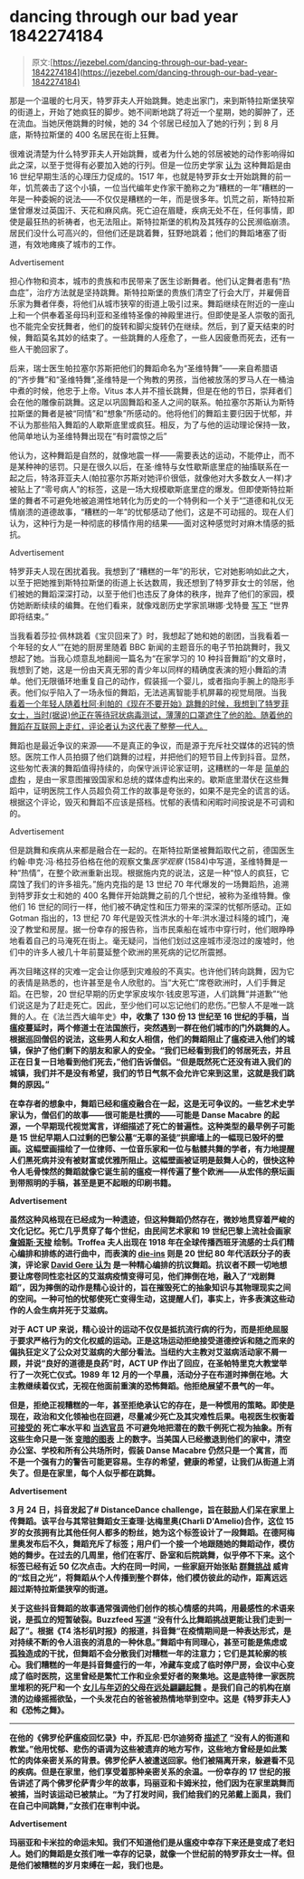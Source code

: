 # dancing through our bad year 1842274184

> 原文:[https://jezebel.com/dancing-through-our-bad-year-1842274184](https://jezebel.com/dancing-through-our-bad-year-1842274184)

那是一个温暖的七月天，特罗菲夫人开始跳舞。她走出家门，来到斯特拉斯堡狭窄的街道上，开始了她疯狂的脚步。她不间断地跳了将近一个星期，她的脚肿了，还在流血。当她厌倦跳舞的时候，她的 34 个邻居已经加入了她的行列；到 8 月底，斯特拉斯堡的 400 名居民在街上狂舞。

很难说清楚为什么特罗菲夫人开始跳舞，或者为什么她的邻居被她的动作影响得如此之深，以至于觉得有必要加入她的行列。但是一位历史学家 [认为](https://www.thelancet.com/journals/lancet/article/PIIS014067360960386X/fulltext) 这种舞蹈是由 16 世纪早期生活的心理压力促成的。1517 年，也就是特罗菲女士开始跳舞的前一年，饥荒袭击了这个小镇，一位当代编年史作家干脆称之为“糟糕的一年”糟糕的一年是一种委婉的说法——不仅仅是糟糕的一年，而是很多年。饥荒之前，斯特拉斯堡曾爆发过英国汗、天花和麻风病。死亡迫在眉睫，疾病无处不在，任何事情，即使是最狂热的祈祷者，也无法阻止。斯特拉斯堡的机构及其残存的公民濒临崩溃。居民们没什么可高兴的，但他们还是跳着舞，狂野地跳着；他们的舞蹈堵塞了街道，有效地瘫痪了城市的工作。

<label class="bxm4mm-13 juykRM">Advertisement</label>

担心作物和资本，城市的贵族和市民带来了医生诊断舞者。他们认定舞者患有“热血症”，治疗方法就是坚持跳舞。斯特拉斯堡的贵族们清空了行会大厅，并雇佣音乐家为舞者伴奏，将他们从城市狭窄的街道上吸引过来。舞蹈继续在附近的一座山上和一个供奉着圣母玛利亚和圣维特圣像的神殿里进行。但即使是圣人崇敬的面孔也不能完全安抚舞者，他们的旋转和脚尖旋转仍在继续。然后，到了夏天结束的时候，舞蹈莫名其妙的结束了。一些跳舞的人痊愈了，一些人因疲惫而死去，还有一些人干脆回家了。

后来，瑞士医生帕拉塞尔苏斯把他们的舞蹈命名为“圣维特舞”——来自希腊语的“齐步舞”和“圣维特舞”,圣维特是一个殉教的男孩，当他被放荡的罗马人在一桶油中煮的时候，他忠于上帝。Vitus 本人并不擅长跳舞，但是在他的节日，崇拜者们会在他的雕像前跳舞。这足以巩固舞蹈和圣人之间的联系。帕拉塞尔苏斯认为斯特拉斯堡的舞者是被“同情”和“想象”所感动的。他将他们的舞蹈主要归因于忧郁，并不认为那些陷入舞蹈的人歇斯底里或疯狂。相反，为了与他的运动理论保持一致，他简单地认为圣维特舞出现在“有时震惊之后”

他认为，这种舞蹈是自然的，就像地震一样——需要表达的运动，不能停止，而不是某种神的惩罚。只是在很久以后，在圣·维特与女性歇斯底里症的抽搐联系在一起之后，特洛菲亚夫人(帕拉塞尔苏斯对她评价很低，就像他对大多数女人一样)才被贴上了“零号病人”的标签，这是一场大规模歇斯底里症的爆发。但即使斯特拉斯堡的舞者不可避免地被追溯性地转化为历史的一个特例和一个关于“[”](https://www.nybooks.com/articles/1978/01/26/illness-as-metaphor/)道德和礼仪无情崩溃的道德故事，“糟糕的一年”的忧郁感动了他们，这是不可动摇的。现在人们认为，这种行为是一种彻底的移情作用的结果——面对这种感觉时对麻木情感的抵抗。

<label class="bxm4mm-13 juykRM">Advertisement</label>

特罗菲夫人现在困扰着我。我想到了“糟糕的一年”的形状，它对她影响如此之大，以至于把她推到斯特拉斯堡的街道上长达数周，我还想到了特罗菲女士的邻居，他们被她的舞蹈深深打动，以至于他们也违反了身体的秩序，抛弃了他们的家园，模仿她断断续续的编舞。在他们看来，就像戏剧历史学家凯琳娜·戈特曼 [写下](https://www.google.com/books/edition/Choreomania/b3I8DwAAQBAJ?hl=en&gbpv=0) “世界即将结束。”

当我看着莎拉·佩林跳着《宝贝回来了》时，我想起了她和她的剧团，当我看着一个年轻的女人“”在她的厨房里随着 BBC 新闻的主题音乐的电子节拍跳舞时，我又想起了她。当我心烦意乱地翻阅一篇名为“在家学习的 10 种抖音舞蹈”的文章时，我想到了她，这是一份由天真无邪的青少年以同样的精确度表演的短小舞蹈的清单。他们无限循环地重复自己的动作，假装摇一个婴儿，或者指向手腕上的隐形手表。他们似乎陷入了一场永恒的舞蹈，无法逃离智能手机屏幕的视觉局限。当我 [看着一个年轻人随着杜阿·利帕的《现在不要开始》跳舞的时候，我想到了特罗菲女士，当时(据说)他正在等待冠状病毒测试，薄薄的口罩遮住了他的脸。随着他的舞蹈在互联网上走红，评论者认为这代表了整整一代人。](https://twitter.com/ericd/status/1237774656750288897?s=21)

舞蹈也是最近争议的来源——不是真正的争议，而是源于充斥社交媒体的迟钝的愤怒。医院工作人员拍摄了他们跳舞的过程，并把他们的短节目上传到抖音。显然，这些匆忙表演的舞蹈值得持续的，向保守派评论家证明，这糟糕的一年是 [简单的虚构](https://twitter.com/ebound/status/1249533804420558848) ，是由一家意图摧毁国家和总统的媒体虚构出来的。歇斯底里潜伏在这些舞蹈中，证明医院工作人员超负荷工作的故事是夸张的，如果不是完全的谎言的话。根据这个评论，毁灭和舞蹈不应该是搭档。忧郁的表情和闲暇时间按说是不可调和的。

<label class="bxm4mm-13 juykRM">Advertisement</label>

但是跳舞和疾病从来都是融合在一起的。在斯特拉斯堡被舞蹈取代之前，德国医生约翰·申克·冯·格拉芬伯格在他的观察文集*医学观察* (1584)中写道，圣维特舞是一种“热情”，在整个欧洲重新出现。根据施内克的说法，这是一种“惊人的疯狂，它腐蚀了我们的许多祖先。”施内克指的是 13 世纪 70 年代爆发的一场舞蹈热，追溯到特罗菲女士和她的 400 名舞伴开始跳舞之前的几个世纪，被称为圣维特舞。像他们 16 世纪的同行一样，他们被不确定性和压力带来的深深的忧郁所感动。正如 Gotman 指出的，13 世纪 70 年代是毁灭性洪水的十年:洪水漫过科隆的城门，淹没了教堂和房屋。据一份幸存的报告称，当市民乘船在城市中穿行时，他们眼睁睁地看着自己的马淹死在街上。毫无疑问，当他们划过这座城市浸泡过的废墟时，他们中的许多人被几十年前蔓延整个欧洲的黑死病的记忆所震撼。

再次目睹这样的灾难一定会让你感到灾难般的不真实。也许他们转向跳舞，因为它的表情是熟悉的，也许甚至是令人欣慰的。当“大死亡”席卷欧洲时，人们手舞足蹈。在巴黎，20 世纪早期的历史学家皮埃尔·钱皮恩写道，人们跳舞“并道歉”“他们说这是为了赶走死亡。因此，至少他们可以忘记他们的悲伤。”巴黎人不是唯一跳舞的人。在《法兰西大编年史》[](https://www.wdl.org/en/item/19998/)**中，收集了 130 份 13 世纪至 16 世纪的手稿，当瘟疫蔓延时，两个修道士在法国旅行，突然遇到一群在他们城市的门外跳舞的人。根据巡回僧侣的说法，这些男人和女人相信，他们的舞蹈阻止了瘟疫进入他们的城镇，保护了他们剩下的朋友和家人的安全。“我们已经看到我们的邻居死去，并且正在日复一日地看到他们死去，”他们告诉僧侣。“但是既然死亡还没有进入我们的城镇，我们并不是没有希望，我们的节日气氛不会允许它来到这里，这就是我们跳舞的原因。”**

**在幸存者的想象中，舞蹈已经和瘟疫融合在一起，这是无可争议的。一些艺术史学家认为，僧侣们的故事——很可能是杜撰的——可能是 Danse Macabre 的起源，一个早期现代视觉寓言，详细描述了死亡的普遍性。这种类型的最早例子可能是 15 世纪早期人口过剩的巴黎公墓“无辜的圣徒”拱廊墙上的一幅现已毁坏的壁画。这幅壁画描绘了一位律师、一位音乐家和一位与骷髅共舞的学者，有力地提醒人们黑死病并没有被财富或优雅所阻止。这幅壁画被证明是鼓舞人心的，很快这种令人毛骨悚然的舞蹈就像它诞生前的瘟疫一样传遍了整个欧洲——从宏伟的祭坛画到带照明的手稿，甚至是更不起眼的印刷书籍。**

**<label class="bxm4mm-13 juykRM">Advertisement</label>**

**虽然这种风格现在已经成为一种遗迹，但这种舞蹈仍然存在，微妙地贯穿着严峻的文化记忆。死亡几乎贯穿了每个世纪，由民间艺术家和 19 世纪巴黎上流社会画家 [詹姆斯·天梭](https://risdmuseum.org/art-design/collection/dance-death-54172) 绘制。Troffea 夫人出现在 1918 年在全球传播西班牙流感的士兵们精心编排和排练的进行曲中，而表演的 [die-ins](https://www.youtube.com/watch?v=fA7op98oVuM) 则是 20 世纪 80 年代活跃分子的表演，评论家 [David Gere 认为](https://books.google.com/books?id=vMPzwovHN98C&printsec=frontcover&dq=david+gere+how+to+make+dances+in+an+epidemic&hl=en&newbks=1&newbks_redir=0&sa=X&ved=2ahUKEwjv_q-fqenoAhVNMawKHaIiCfcQ6wEwAHoECAMQAQ#v=onepage&q&f=false) 是一种精心编排的抗议舞蹈。抗议者不顾一切地想要让席卷同性恋社区的艾滋病疫情变得可见，他们摔倒在地，融入了“戏剧舞蹈”，因为摔倒的动作是精心设计的，旨在摧毁死亡的抽象知识与其物理现实之间的空间。一种可怕的忧郁使死亡变得生动，这提醒人们，事实上，许多表演这些动作的人会生病并死于艾滋病。**

**对于 ACT UP 来说，精心设计的运动不仅仅是抵抗流行病的行为，而是拒绝屈服于要求严格行为的文化权威的运动。正是这场运动拒绝接受道德控诉和随之而来的偏执狂定义了公众对艾滋病的大部分看法。当纽约大主教对艾滋病活动家不屑一顾，并说“良好的道德是良药”时，ACT UP 作出了回应，在圣帕特里克大教堂举行了一次死亡仪式。1989 年 12 月的一个早晨，活动分子在布道时摔倒在地。大主教继续着仪式，无视在他面前重演的恐怖舞蹈。他拒绝展望不景气的一年。**

**但是，拒绝正视糟糕的一年，甚至拒绝承认它的存在，是一种惯用的策略。即使是现在，政治和文化领袖也在回避，尽量减少死亡及其灾难性后果。电视医生权衡着 [可接受的](https://twitter.com/atrupar/status/1250807416872189952) 死亡率水平和 [当选官员](https://www.usatoday.com/story/news/politics/2020/04/16/kennedy-slowing-coronavirus-spread-not-worth-economic-costs/5143384002/) 不可避免地把潜在的数千例死亡视为抽象。所有这些生命只是一张 [变暗的图表](https://twitter.com/ShaneGoldmacher/status/1245105781046902790) 上的数字。当美国人已经撤退到他们的家中，清空办公室、学校和所有公共场所时，假装 Danse Macabre 仍然只是一个寓言，而不是一个强有力的警告可能更容易。生存的希望，健康的希望，让我们从街道上消失了。但是在家里，每个人似乎都在跳舞。**

**<label class="bxm4mm-13 juykRM">Advertisement</label>**

**3 月 24 日，抖音发起了# DistanceDance challenge，旨在鼓励人们呆在家里上传舞蹈。该平台与其常驻舞蹈女王查理·达梅里奥(Charli D'Amelio)合作，这位 15 岁的女孩拥有比其他任何人都多的粉丝，她为这个标签设计了一段舞蹈。在德阿梅里奥发布后不久，舞蹈充斥了标签；用户们一个接一个地跟随她的舞蹈动作，模仿她的舞步。在过去的几周里，他们在客厅、卧室和后院跳舞，似乎停不下来。这个标签已经有近 50 亿次点击。大约在同一时间，一些家庭开始张贴 [群舞挑战](https://www.buzzfeednews.com/article/laurenstrapagiel/blinding-lights-tiktok-dance-challenge-parents) 威肯的“炫目之光”，将舞蹈从个人传播到整个群体，他们模仿彼此的动作，距离远远超过斯特拉斯堡狭窄的街道。** 

**关于这些抖音舞蹈的故事通常强调他们创作的核心情感的共鸣，用最感性的术语来说，是孤立的短暂破裂。Buzzfeed [写道](https://www.buzzfeednews.com/article/laurenstrapagiel/blinding-lights-tiktok-dance-challenge-parents) “没有什么比舞蹈挑战更能让我们走到一起了”。根据《T4 洛杉矶时报》的报道，抖音舞“在疫情期间是一种表达形式，是对持续不断的令人沮丧的消息的一种休息。”舞蹈中有同理心，甚至可能是焦虑或孤独造成的干扰，但舞蹈不会分散我们对糟糕一年的注意力；它们是其轮廓的核心。我们糟糕的一年是抖音舞盛行的一年，冷藏车变成了临时停尸房，会议中心变成了临时医院，这里曾经是繁忙工作和业余爱好者的聚集地。这是底特律一家医院里堆积的死尸和一个 [女儿与年迈的父母在远处翩翩起舞](https://twitter.com/AuthorAlisa/status/1250442115382829056) 。是我们自己的机构在崩溃的边缘摇摇欲坠，一个头发花白的爸爸被热情地举到空中。这是《特罗菲夫人》和《恐怖之舞》。**

* * *

**在他的《佛罗伦萨瘟疫回忆录》中，乔瓦尼·巴尔迪努奇 [描述了](https://www.lrb.co.uk/the-paper/v42/n04/erin-maglaque/inclined-to-putrefaction) “没有人的街道和教堂。”他用忧郁、悲伤的语调为这些被遗弃的地方写作，这些地方曾经是如此繁忙的肉体亲密关系的背景。佛罗伦萨人被遣送回家。他们被隔离开来，躲避看不见的疾病。但是在家里，他们享受着那种亲密关系的余温。一份幸存的 17 世纪的报告讲述了两个佛罗伦萨青少年的故事，玛丽亚和卡姆米拉，他们因为在家里跳舞而被捕，当时该运动已被禁止。“为了打发时间，我们给我们的兄弟戴上面具，我们在自己中间跳舞，”女孩们在审判中说。** 

**<label class="bxm4mm-13 juykRM">Advertisement</label>**

**玛丽亚和卡米拉的命运未知。我们不知道他们是从瘟疫中幸存下来还是变成了老妇人。她们的舞蹈是女孩们唯一幸存的记录，就像一个世纪前的特罗菲女士一样。但是他们被糟糕的岁月束缚在一起，我们也是。**
